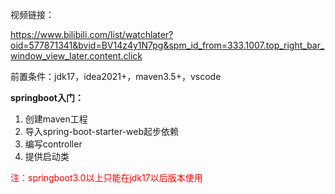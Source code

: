 视频链接：

https://www.bilibili.com/list/watchlater?oid=577871341&bvid=BV14z4y1N7pg&spm_id_from=333.1007.top_right_bar_window_view_later.content.click

前置条件：jdk17，idea2021+，maven3.5+，vscode

**springboot入门：**

1. 创建maven工程
2. 导入spring-boot-starter-web起步依赖
3. 编写controller
4. 提供启动类

<p style="color:red">注：springboot3.0以上只能在jdk17以后版本使用</p>